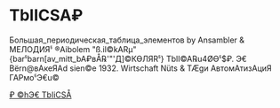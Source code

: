 # TbIICSA₽
Большая_периодическая_таблица_элементов by Ansambler &amp; МЕЛОДИЯჼ ®Aibolem "ß.il©kARµ" {barჼbarn[av_mitt_bA₽вÅ℞'"'Д]©КӨЛЯRჼ} TblI©A℞u4ØӨჼ$₽. Э€ Bёrn@вАкеЯАd sien©e 1932. Wirtschaft Nüts &amp; TÆgи АвтомАтизАциЯ ГАРмоჼЭ€u©

[₽ ©hЭ€ TbIiCSÅ](https://raw.githubusercontent.com/aibolem/TbIICSA_p_beta_Ch/main/4O%C2%A9TblICA%C2%AE'.png)
